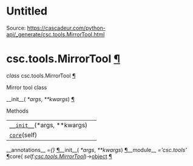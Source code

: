 # Untitled

Source: https://cascadeur.com/python-api/_generate/csc.tools.MirrorTool.html

# csc.tools.MirrorTool [¶](https://cascadeur.com/python-api/_generate/csc.tools.MirrorTool.html\#csc-tools-mirrortool "Permalink to this heading")

_class_ csc.tools.MirrorTool [¶](https://cascadeur.com/python-api/_generate/csc.tools.MirrorTool.html#csc.tools.MirrorTool "Permalink to this definition")

Mirror tool class

\_\_init\_\_( _\*args_, _\*\*kwargs_) [¶](https://cascadeur.com/python-api/_generate/csc.tools.MirrorTool.html#csc.tools.MirrorTool.__init__ "Permalink to this definition")

Methods

|     |     |
| --- | --- |
| [`__init__`](https://cascadeur.com/python-api/csc.html#csc.tools.MirrorTool.__init__ "csc.tools.MirrorTool.__init__")(\*args, \*\*kwargs) |  |
| [`core`](https://cascadeur.com/python-api/csc.html#csc.tools.MirrorTool.core "csc.tools.MirrorTool.core")(self) |  |

\_\_annotations\_\_ _={}_ [¶](https://cascadeur.com/python-api/_generate/csc.tools.MirrorTool.html#csc.tools.MirrorTool.__annotations__ "Permalink to this definition")\_\_init\_\_( _\*args_, _\*\*kwargs_) [¶](https://cascadeur.com/python-api/_generate/csc.tools.MirrorTool.html#id0 "Permalink to this definition")\_\_module\_\_ _='csc.tools'_ [¶](https://cascadeur.com/python-api/_generate/csc.tools.MirrorTool.html#csc.tools.MirrorTool.__module__ "Permalink to this definition")core( _self:[csc.tools.MirrorTool](https://cascadeur.com/python-api/csc.html#csc.tools.MirrorTool "csc.tools.MirrorTool")_)→[object](https://docs.python.org/3/library/functions.html#object "(in Python v3.13)") [¶](https://cascadeur.com/python-api/_generate/csc.tools.MirrorTool.html#csc.tools.MirrorTool.core "Permalink to this definition")